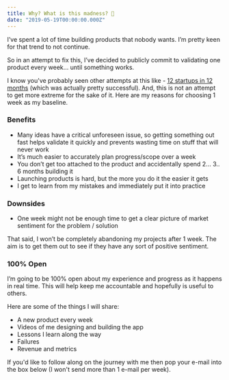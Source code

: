 ```yaml
---
title: Why? What is this madness? 🧐
date: "2019-05-19T00:00:00.000Z"
---
```


I’ve spent a lot of time building products that nobody wants. I’m pretty keen for that trend to not continue. 

So in an attempt to fix this, I’ve decided to publicly commit to validating one product every week… until something works.

I know you've probably seen other attempts at this like - [12 startups in 12 months](https://levels.io/12-startups-12-months/) (which was actually pretty successful). And, this is not an attempt to get more extreme for the sake of it. Here are my reasons for choosing 1 week as my baseline.

### Benefits
* Many ideas have a critical unforeseen issue, so getting something out fast helps validate it quickly and prevents wasting time on stuff that will never work
* It’s much easier to accurately plan progress/scope over a week
* You don’t get too attached to the product and accidentally spend 2... 3.. 6 months building it
* Launching products is hard, but the more you do it the easier it gets
* I get to learn from my mistakes and immediately put it into practice


### Downsides
* One week might not be enough time to get a clear picture of market sentiment for the problem / solution

That said, I won’t be completely abandoning my projects after 1 week. The aim is to get them out to see if they have any sort of positive sentiment.

### 100% Open
I’m going to be 100% open about my experience and progress as it happens in real time. This will help keep me accountable and hopefully is useful to others.

Here are some of the things I will share:

* A new product every week
* Videos of me designing and building the app
* Lessons I learn along the way
* Failures
* Revenue and metrics


If you'd like to follow along on the journey with me then pop your e-mail into the box below (I won't send more than 1 e-mail per week).
